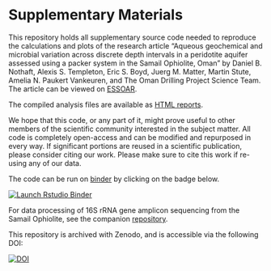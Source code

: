 # Supplementary Materials

This repository holds all supplementary source code needed to reproduce the calculations and plots of the research article “Aqueous geochemical and microbial variation across discrete depth intervals in a peridotite aquifer assessed using a packer system in the Samail Ophiolite, Oman” by Daniel B. Nothaft, Alexis S. Templeton, Eric S. Boyd, Juerg M. Matter, Martin Stute, Amelia N. Paukert Vankeuren, and The Oman Drilling Project Science Team. The article can be viewed on [ESSOAR](https://doi.org/10.1002/essoar.10506402.2).

The compiled analysis files are available as [HTML reports](https://danote.github.io/Oman-packers-2018-2019/).

We hope that this code, or any part of it, might prove useful to other members of the scientific community interested in the subject matter. All code is completely open-access and can be modified and repurposed in every way. If significant portions are reused in a scientific publication, please consider citing our work. Please make sure to cite this work if re-using any of our data.

The code can be run on [binder](https://mybinder.org/v2/gh/danote/Oman-packers-2018-2019/master) by clicking on the badge below.

<!-- badges: start -->
[![Launch Rstudio Binder](http://mybinder.org/badge_logo.svg)](https://mybinder.org/v2/gh/danote/Oman-packers-2018-2019/master?urlpath=rstudio)
<!-- badges: end -->

For data processing of 16S rRNA gene amplicon sequencing from the Samail Ophiolite, see the companion [repository](https://github.com/danote/Samail_16S_compilation).

This repository is archived with Zenodo, and is accessible via the following DOI:

[![DOI](https://zenodo.org/badge/256393773.svg)](https://zenodo.org/badge/latestdoi/256393773)
